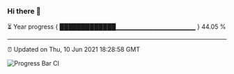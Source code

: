 ### Hi there 👋

⏳ Year progress { █████████████▁▁▁▁▁▁▁▁▁▁▁▁▁▁▁▁▁ } 44.05 %

---

⏰ Updated on Thu, 10 Jun 2021 18:28:58 GMT

![Progress Bar CI](https://github.com/liununu/liununu/workflows/Progress%20Bar%20CI/badge.svg)
